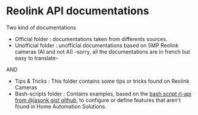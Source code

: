 # Reolink API documentations

Two kind of documentations
 * Official folder : documentations taken from differents sources.
 * Unofficial folder : unofficial documentations based on 5MP Reolink cameras (AI and not AI) -sorry, all the documentations are in french but easy to translate-

AND

 * Tips & Tricks : This folder contains some tips or tricks found on Reolink Cameras
 * Bash-scripts folder : Contains examples, based on the [bash script rl-api from @jasonk gist github](https://gist.github.com/jasonk/4772d1cd5154069cfc9eed07acb2057a), to configure or define features that aren't found in Home Automation Solutions.
